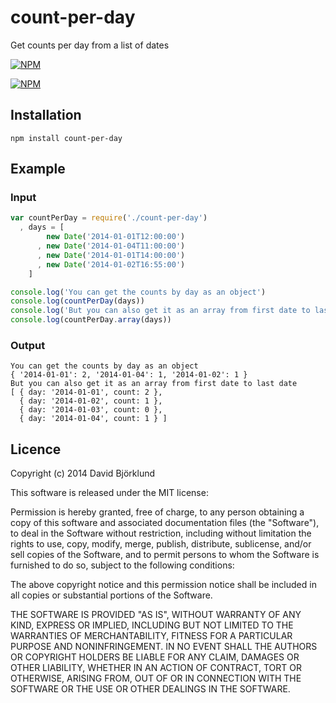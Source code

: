 # count-per-day

Get counts per day from a list of dates

[![NPM](https://nodei.co/npm/count-per-day.png?downloads&stars)](https://nodei.co/npm/count-per-day/)

[![NPM](https://nodei.co/npm-dl/count-per-day.png)](https://nodei.co/npm/count-per-day/)

## Installation

```
npm install count-per-day
```

## Example

### Input

```javascript
var countPerDay = require('./count-per-day')
  , days = [
        new Date('2014-01-01T12:00:00')
      , new Date('2014-01-04T11:00:00')
      , new Date('2014-01-01T14:00:00')
      , new Date('2014-01-02T16:55:00')
    ]

console.log('You can get the counts by day as an object')
console.log(countPerDay(days))
console.log('But you can also get it as an array from first date to last date')
console.log(countPerDay.array(days))
```

### Output

```
You can get the counts by day as an object
{ '2014-01-01': 2, '2014-01-04': 1, '2014-01-02': 1 }
But you can also get it as an array from first date to last date
[ { day: '2014-01-01', count: 2 },
  { day: '2014-01-02', count: 1 },
  { day: '2014-01-03', count: 0 },
  { day: '2014-01-04', count: 1 } ]
```

## Licence

Copyright (c) 2014 David Björklund

This software is released under the MIT license:

Permission is hereby granted, free of charge, to any person obtaining a copy
of this software and associated documentation files (the "Software"), to deal
in the Software without restriction, including without limitation the rights
to use, copy, modify, merge, publish, distribute, sublicense, and/or sell
copies of the Software, and to permit persons to whom the Software is
furnished to do so, subject to the following conditions:

The above copyright notice and this permission notice shall be included in
all copies or substantial portions of the Software.

THE SOFTWARE IS PROVIDED "AS IS", WITHOUT WARRANTY OF ANY KIND, EXPRESS OR
IMPLIED, INCLUDING BUT NOT LIMITED TO THE WARRANTIES OF MERCHANTABILITY,
FITNESS FOR A PARTICULAR PURPOSE AND NONINFRINGEMENT. IN NO EVENT SHALL THE
AUTHORS OR COPYRIGHT HOLDERS BE LIABLE FOR ANY CLAIM, DAMAGES OR OTHER
LIABILITY, WHETHER IN AN ACTION OF CONTRACT, TORT OR OTHERWISE, ARISING FROM,
OUT OF OR IN CONNECTION WITH THE SOFTWARE OR THE USE OR OTHER DEALINGS IN
THE SOFTWARE.

